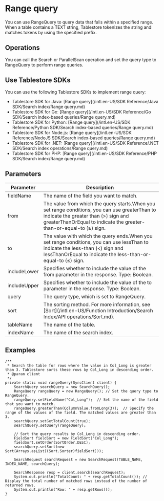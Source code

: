 # Range query

You can use RangeQuery to query data that falls within a specified range. When a table contains a TEXT string, Tablestore tokenizes the string and matches tokens by using the specified prefix.

## Operations

You can call the Search or ParallelScan operation and set the query type to RangeQuery to perform range queries.

## Use Tablestore SDKs

You can use the following Tablestore SDKs to implement range query:

-   Tablestore SDK for Java: [Range query](/intl.en-US/SDK Reference/Java SDK/Search index/Range query.md)
-   Tablestore SDK for Go: [Range query](/intl.en-US/SDK Reference/Go SDK/Search index-based queries/Range query.md)
-   Tablestore SDK for Python: [Range query](/intl.en-US/SDK Reference/Python SDK/Search index-based queries/Range query.md)
-   Tablestore SDK for Node.js: [Range query](/intl.en-US/SDK Reference/NodeJS SDK/Search index-based queries/Range query.md)
-   Tablestore SDK for .NET: [Range query](/intl.en-US/SDK Reference/.NET SDK/Search index operations/Range query.md)
-   Tablestore SDK for PHP: [Range query](/intl.en-US/SDK Reference/PHP SDK/Search index/Range query.md)

## Parameters

|Parameter|Description|
|---------|-----------|
|fieldName|The name of the field you want to match.|
|from|The value from which the query starts.When you set range conditions, you can use greaterThan to indicate the greater than \(\>\) sign and greaterThanOrEqual to indicate the greater-than-or-equal-to \(≥\) sign. |
|to|The value with which the query ends.When you set range conditions, you can use lessThan to indicate the less-than \(<\) sign and lessThanOrEqual to indicate the less-than-or-equal-to \(≤\) sign. |
|includeLower|Specifies whether to include the value of the from parameter in the response. Type: Boolean.|
|includeUpper|Specifies whether to include the value of the to parameter in the response. Type: Boolean.|
|query|The query type, which is set to RangeQuery.|
|sort|The sorting method. For more information, see [Sort](/intl.en-US/Function Introduction/Search Index/API operations/Sort.md).|
|tableName|The name of the table.|
|indexName|The name of the search index.|

## Examples

```
/**
 * Search the table for rows where the value in Col_Long is greater than 3. Tablestore sorts these rows by Col_Long in descending order.
 * @param client
 */
private static void rangeQuery(SyncClient client) {
    SearchQuery searchQuery = new SearchQuery();
    RangeQuery rangeQuery = new RangeQuery(); // Set the query type to RangeQuery.
    rangeQuery.setFieldName("Col_Long");  // Set the name of the field that you want to match.
    rangeQuery.greaterThan(ColumnValue.fromLong(3));  // Specify the range of the values of the field. The matched values are greater than 3.
    searchQuery.setGetTotalCount(true);
    searchQuery.setQuery(rangeQuery);

    // Sort the query results by Col_Long in descending order.
    FieldSort fieldSort = new FieldSort("Col_Long");
    fieldSort.setOrder(SortOrder.DESC);
    searchQuery.setSort(new Sort(Arrays.asList((Sort.Sorter)fieldSort)));

    SearchRequest searchRequest = new SearchRequest(TABLE_NAME, INDEX_NAME, searchQuery);

    SearchResponse resp = client.search(searchRequest);
    System.out.println("TotalCount: " + resp.getTotalCount()); // Display the total number of matched rows instead of the number of returned rows.
    System.out.println("Row: " + resp.getRows());
}
```

